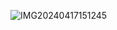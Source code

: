 ![IMG20240417151245](https://github.com/pranavv19/IntelliBin-Smart-Dustbin/assets/96830638/3fd0ea58-59ee-4441-8ae4-1d749200cd8e)

